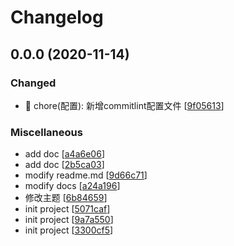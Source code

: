 # Changelog

<a name="0.0.0"></a>
## 0.0.0 (2020-11-14)

### Changed

- 🔧 chore(配置): 新增commitlint配置文件 [[9f05613](https://github.com/9ui/9ui.github.io/commit/9f056135223a160c85a1872761bfeea1e8f40a43)]

### Miscellaneous

-  add doc [[a4a6e06](https://github.com/9ui/9ui.github.io/commit/a4a6e061e94b56900f1610a74c68aa011dcaacd7)]
-  add doc [[2b5ca03](https://github.com/9ui/9ui.github.io/commit/2b5ca03b48dc5d54e5d171662dfd5ded46fa4207)]
-  modify readme.md [[9d66c71](https://github.com/9ui/9ui.github.io/commit/9d66c71bcdf116b8e06f01d20d88b4c919fd82ea)]
-  modify docs [[a24a196](https://github.com/9ui/9ui.github.io/commit/a24a196a61cc8a252a43be73a52673a9d5809597)]
-  修改主题 [[6b84659](https://github.com/9ui/9ui.github.io/commit/6b846593d1bbe7fdf70265e3abfe61cd6f12fdeb)]
-  init project [[5071caf](https://github.com/9ui/9ui.github.io/commit/5071caf584da63068733f1b651bfc59a40ff4c39)]
-  init project [[9a7a550](https://github.com/9ui/9ui.github.io/commit/9a7a5505401db6743676e51b465e6e2507185fb7)]
-  init project [[3300cf5](https://github.com/9ui/9ui.github.io/commit/3300cf51b057f46393ca24f791e3c06ba7a1849b)]


